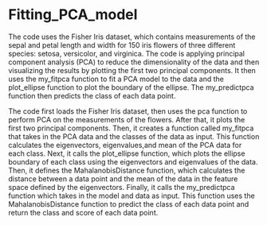 # Fitting_PCA_model

The code uses the Fisher Iris dataset, which contains measurements of the sepal and petal length and width for 150 iris flowers of three different species:
setosa, versicolor, and virginica. The code is applying principal component analysis (PCA) to reduce the dimensionality of the data and then visualizing the results
by plotting the first two principal components. It then uses the my_fitpca function to fit a PCA model to the data and the plot_ellipse function to plot the boundary
of the ellipse. The my_predictpca function then predicts the class of each data point.

The code first loads the Fisher Iris dataset, then uses the pca function to perform PCA on the measurements of the flowers. After that, it plots the first two
principal components. Then, it creates a function called my_fitpca that takes in the PCA data and the classes of the data as input. This function calculates the
eigenvectors, eigenvalues,and mean of the PCA data for each class.
Next, it calls the plot_ellipse function, which plots the ellipse boundary of each class using the eigenvectors and eigenvalues of the data.
Then, it defines the MahalanobisDistance function, which calculates the distance between a data point and the mean of the data in the feature space defined by the
eigenvectors.
Finally, it calls the my_predictpca function which takes in the model and data as input. This function uses the MahalanobisDistance function to predict the class
of each data point and return the class and score of each data point.
